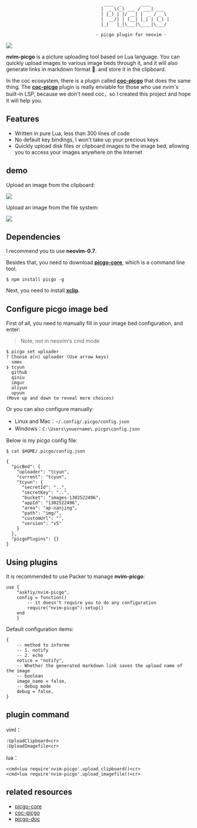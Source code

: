                                          ____  _       ____
                                        |  _ \(_) ___ / ___| ___
                                        | |_) | |/ __| |  _ / _ \
                                        |  __/| | (__| |_| | (_) |
                                        |_|   |_|\___|\____|\___/

                                      · picgo plugin for neovim ·

![](https://img.shields.io/badge/Perfect-neovim%20picgo-green)

**nvim-picgo** is a picture uploading tool based on Lua language. You can quickly upload images to various image beds through it, and it will also generate links in markdown format 🔗. and store it in the clipboard.

In the coc ecosystem, there is a plugin called **[coc-picgo](https://github.com/PLDaily/coc-picgo)** that does the same thing.
The **[coc-picgo](https://github.com/PLDaily/coc-picgo)** plugin is really enviable for those who use nvim's built-in LSP, because we don't need coc，so I created this project and hope it will help you.

## Features

- Written in pure Lua, less than 300 lines of code
- No default key bindings, I won't take up your precious keys
- Quickly upload disk files or clipboard images to the image bed, allowing you to access your images anywhere on the Internet

## demo

Upload an image from the clipboard:

![](./demo/demo1.gif)

Upload an image from the file system:

![](./demo/demo2.gif)

## Dependencies

I recommend you to use **neovim-0.7**.

Besides that, you need to download **[picgo-core](https://github.com/PicGo/PicGo-Core)**, which is a command line tool.

```
$ npm install picgo -g
```

Next, you need to install **[xclip](https://github.com/astrand/xclip)**.

## Configure picgo image bed

First of all, you need to manually fill in your image bed configuration, and enter:

> Note, not in neovim's cmd mode

```
$ picgo set uploader
? Choose a(n) uploader (Use arrow keys)
  smms
❯ tcyun
  github
  qiniu
  imgur
  aliyun
  upyun
(Move up and down to reveal more choices)
```

Or you can also configure manually:

- Linux and Mac：`~/.config/.picgo/config.json`
- Windows：`C:\Users\youername\.picgo\config.json`

Below is my picgo config file:

```
$ cat $HOME/.picgo/config.json

{
  "picBed": {
    "uploader": "tcyun",
    "current": "tcyun",
    "tcyun": {
      "secretId": "..",
      "secretKey": "..",
      "bucket": "images-1302522496",
      "appId": "1302522496",
      "area": "ap-nanjing",
      "path": "img/",
      "customUrl": "",
      "version": "v5"
    }
  },
  "picgoPlugins": {}
}
```

## Using plugins

It is recommended to use Packer to manage **nvim-picgo**:

```
use {
    "askfiy/nvim-picgo",
    config = function()
        -- it doesn't require you to do any configuration
        require("nvim-picgo").setup()
    end
    }
```

Default configuration items:

```
{
    -- method to informe
    -- 1. notify
    -- 2. echo
    notice = "notify",
    -- Whether the generated markdown link saves the upload name of the image
    -- boolean
    image_name = false,
    -- debug mode
    debug = false,
}
```

## plugin command

viml：

```
:UploadClipboard<cr>
:UploadImagefile<cr>
```

lua：

```
<cmd>lua require'nvim-picgo'.upload_clipboard()<cr>
<cmd>lua require'nvim-picgo'.upload_imagefile()<cr>
```

## related resources

- [picgo-core](https://github.com/PicGo/PicGo-Core)
- [coc-picgo](https://github.com/PLDaily/coc-picgo)
- [picgo-doc](https://picgo.github.io/PicGo-Doc/en/guide/)
